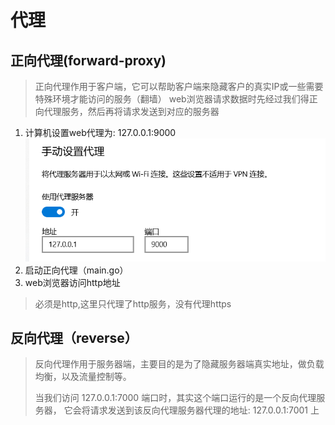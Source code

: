 # 代理

## 正向代理(forward-proxy)
> 正向代理作用于客户端，它可以帮助客户端来隐藏客户的真实IP或一些需要特殊环境才能访问的服务（翻墙）
> web浏览器请求数据时先经过我们得正向代理服务，然后再将请求发送到对应的服务器

1. 计算机设置web代理为: 127.0.0.1:9000
![](../screenshot/setting.png)
2. 启动正向代理（main.go）
3. web浏览器访问http地址
> 必须是http,这里只代理了http服务，没有代理https

## 反向代理（reverse）
> 反向代理作用于服务器端，主要目的是为了隐藏服务器端真实地址，做负载均衡，以及流量控制等。
>
> 当我们访问 127.0.0.1:7000 端口时，其实这个端口运行的是一个反向代理服务器，
> 它会将请求发送到该反向代理服务器代理的地址: 127.0.0.1:7001 上
